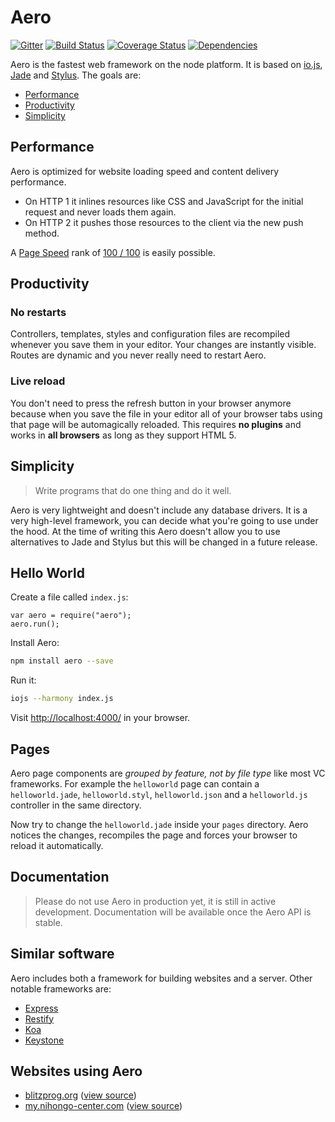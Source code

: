 # Aero

[![Gitter](https://badges.gitter.im/Join%20Chat.svg)](https://gitter.im/freezingwind/aero)
[![Build Status](https://travis-ci.org/freezingwind/aero.svg?branch=master)](https://travis-ci.org/freezingwind/aero)
[![Coverage Status](https://coveralls.io/repos/freezingwind/aero/badge.svg)](https://coveralls.io/r/freezingwind/aero)
[![Dependencies](https://david-dm.org/freezingwind/aero.svg)](https://david-dm.org/freezingwind/aero)

Aero is the fastest web framework on the node platform. It is based on [io.js](https://iojs.org/), [Jade](http://jade-lang.com/) and [Stylus](https://learnboost.github.io/stylus/). The goals are:

* [Performance](#performance)
* [Productivity](#productivity)
* [Simplicity](#simplicity)

## Performance

Aero is optimized for website loading speed and content delivery performance.

* On HTTP 1 it inlines resources like CSS and JavaScript for the initial request and never loads them again.
* On HTTP 2 it pushes those resources to the client via the new push method.

A [Page Speed](https://developers.google.com/speed/pagespeed/insights/) rank of [100 / 100](https://developers.google.com/speed/pagespeed/insights/?url=blitzprog.org) is easily possible.

## Productivity

### No restarts
Controllers, templates, styles and configuration files are recompiled whenever you save them in your editor. Your changes are instantly visible. Routes are dynamic and you never really need to restart Aero.

### Live reload
You don't need to press the refresh button in your browser anymore because when you save the file in your editor all of your browser tabs using that page will be automagically reloaded. This requires **no plugins** and works in **all browsers** as long as they support HTML 5.

## Simplicity

> Write programs that do one thing and do it well.

Aero is very lightweight and doesn't include any database drivers.
It is a very high-level framework, you can decide what you're going to use under the hood. At the time of writing this Aero doesn't allow you to use alternatives to Jade and Stylus but this will be changed in a future release.

## Hello World

Create a file called `index.js`:

```node
var aero = require("aero");
aero.run();
```

Install Aero:

```bash
npm install aero --save
```

Run it:

```bash
iojs --harmony index.js
```

Visit [http://localhost:4000/](http://localhost:4000/) in your browser.

## Pages

Aero page components are *grouped by feature, not by file type* like most VC frameworks. For example the `helloworld` page can contain a `helloworld.jade`, `helloworld.styl`, `helloworld.json` and a `helloworld.js` controller in the same directory.

Now try to change the `helloworld.jade` inside your `pages` directory. Aero notices the changes, recompiles the page and forces your browser to reload it automatically.

## Documentation

> Please do not use Aero in production yet, it is still in active development.
> Documentation will be available once the Aero API is stable.

## Similar software

Aero includes both a framework for building websites and a server. Other notable frameworks are:

* [Express](http://expressjs.com/)
* [Restify](http://mcavage.me/node-restify/)
* [Koa](http://koajs.com/)
* [Keystone](http://keystonejs.com/)

## Websites using Aero

* [blitzprog.org](http://blitzprog.org/) ([view source](https://github.com/blitzprog/blitzprog.org))
* [my.nihongo-center.com](http://my.nihongo-center.com/) ([view source](https://github.com/blitzprog/nihongo-center.com))